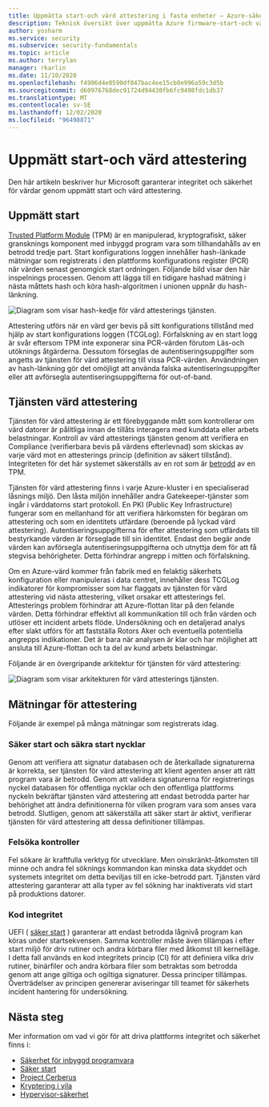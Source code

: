 ```yaml
---
title: Uppmätta start-och värd attestering i fasta enheter – Azure-säkerhet
description: Teknisk översikt över uppmätta Azure firmware-start-och värd attestering.
author: yosharm
ms.service: security
ms.subservice: security-fundamentals
ms.topic: article
ms.author: terrylan
manager: rkarlin
ms.date: 11/10/2020
ms.openlocfilehash: f4906d4e0590df047bac4ee15cb0e996a59c3d5b
ms.sourcegitcommit: d60976768dec91724d94430fb6fc9498fdc1db37
ms.translationtype: MT
ms.contentlocale: sv-SE
ms.lasthandoff: 12/02/2020
ms.locfileid: "96498871"
---
```

# <a name="measured-boot-and-host-attestation"></a>Uppmätt start-och värd attestering
Den här artikeln beskriver hur Microsoft garanterar integritet och säkerhet för värdar genom uppmätt start och värd attestering.

## <a name="measured-boot"></a>Uppmätt start

[Trusted Platform Module](/windows/security/information-protection/tpm/trusted-platform-module-top-node) (TPM) är en manipulerad, kryptografiskt, säker gransknings komponent med inbyggd program vara som tillhandahålls av en betrodd tredje part. Start konfigurations loggen innehåller hash-länkade mätningar som registrerats i den plattforms konfigurations register (PCR) när värden senast genomgick start ordningen. Följande bild visar den här inspelnings processen. Genom att lägga till en tidigare hashad mätning i nästa måttets hash och köra hash-algoritmen i unionen uppnår du hash-länkning.

![Diagram som visar hash-kedje för värd attesterings tjänsten.](./media/measured-boot-host-attestation/hash-chaining.png)

Attestering utförs när en värd ger bevis på sitt konfigurations tillstånd med hjälp av start konfigurations loggen (TCGLog). Förfalskning av en start logg är svår eftersom TPM inte exponerar sina PCR-värden förutom Läs-och utöknings åtgärderna. Dessutom förseglas de autentiseringsuppgifter som angetts av tjänsten för värd attestering till vissa PCR-värden. Användningen av hash-länkning gör det omöjligt att använda falska autentiseringsuppgifter eller att avförsegla autentiseringsuppgifterna för out-of-band.

## <a name="host-attestation-service"></a>Tjänsten värd attestering

Tjänsten för värd attestering är ett förebyggande mått som kontrollerar om värd datorer är pålitliga innan de tillåts interagera med kunddata eller arbets belastningar. Kontroll av värd attesterings tjänsten genom att verifiera en Compliance (verifierbara bevis på värdens efterlevnad) som skickas av varje värd mot en attesterings princip (definition av säkert tillstånd). Integriteten för det här systemet säkerställs av en rot som är [betrodd](https://www.uefi.org/sites/default/files/resources/UEFI%20RoT%20white%20paper_Final%208%208%2016%20%28003%29.pdf) av en TPM.

Tjänsten för värd attestering finns i varje Azure-kluster i en specialiserad låsnings miljö. Den låsta miljön innehåller andra Gatekeeper-tjänster som ingår i värddatorns start protokoll. En PKI (Public Key Infrastructure) fungerar som en mellanhand för att verifiera härkomsten för begäran om attestering och som en identitets utfärdare (beroende på lyckad värd attestering). Autentiseringsuppgifterna för efter attestering som utfärdats till bestyrkande värden är förseglade till sin identitet. Endast den begär ande värden kan avförsegla autentiseringsuppgifterna och utnyttja dem för att få stegvisa behörigheter. Detta förhindrar angrepp i mitten och förfalskning.

Om en Azure-värd kommer från fabrik med en felaktig säkerhets konfiguration eller manipuleras i data centret, innehåller dess TCGLog indikatorer för kompromisser som har flaggats av tjänsten för värd attestering vid nästa attestering, vilket orsakar ett attesterings fel. Attesterings problem förhindrar att Azure-flottan litar på den felande värden. Detta förhindrar effektivt all kommunikation till och från värden och utlöser ett incident arbets flöde. Undersökning och en detaljerad analys efter slakt utförs för att fastställa Rotors Aker och eventuella potentiella angrepps indikationer. Det är bara när analysen är klar och har möjlighet att ansluta till Azure-flottan och ta del av kund arbets belastningar.

Följande är en övergripande arkitektur för tjänsten för värd attestering:

![Diagram som visar arkitekturen för värd attesterings tjänsten.](./media/measured-boot-host-attestation/host-attestation-arch.png)

## <a name="attestation-measurements"></a>Mätningar för attestering

Följande är exempel på många mätningar som registrerats idag.

### <a name="secure-boot-and-secure-boot-keys"></a>Säker start och säkra start nycklar
Genom att verifiera att signatur databasen och de återkallade signaturerna är korrekta, ser tjänsten för värd attestering att klient agenten anser att rätt program vara är betrodd. Genom att validera signaturerna för registrerings nyckel databasen för offentliga nycklar och den offentliga plattforms nyckeln bekräftar tjänsten värd attestering att endast betrodda parter har behörighet att ändra definitionerna för vilken program vara som anses vara betrodd. Slutligen, genom att säkerställa att säker start är aktivt, verifierar tjänsten för värd attestering att dessa definitioner tillämpas.

### <a name="debug-controls"></a>Felsöka kontroller
Fel sökare är kraftfulla verktyg för utvecklare. Men oinskränkt-åtkomsten till minne och andra fel söknings kommandon kan minska data skyddet och systemets integritet om detta beviljas till en icke-betrodd part. Tjänsten värd attestering garanterar att alla typer av fel sökning har inaktiverats vid start på produktions datorer.

### <a name="code-integrity"></a>Kod integritet
UEFI ( [säker start](secure-boot.md) ) garanterar att endast betrodda lågnivå program kan köras under startsekvensen. Samma kontroller måste även tillämpas i efter start miljö för driv rutiner och andra körbara filer med åtkomst till kernelläge. I detta fall används en kod integritets princip (CI) för att definiera vilka driv rutiner, binärfiler och andra körbara filer som betraktas som betrodda genom att ange giltiga och ogiltiga signaturer. Dessa principer tillämpas. Överträdelser av principen genererar aviseringar till teamet för säkerhets incident hantering för undersökning.

## <a name="next-steps"></a>Nästa steg
Mer information om vad vi gör för att driva plattforms integritet och säkerhet finns i:

- [Säkerhet för inbyggd programvara](firmware.md)
- [Säker start](secure-boot.md)
- [Project Cerberus](project-cerberus.md)
- [Kryptering i vila](encryption-atrest.md)
- [Hypervisor-säkerhet](hypervisor.md)